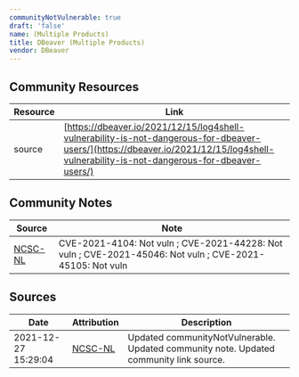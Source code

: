 ```yaml
---
communityNotVulnerable: true
draft: 'false'
name: (Multiple Products)
title: DBeaver (Multiple Products)
vendor: DBeaver
---
```



## Community Resources
| Resource | Link |
| --- | --- |
| source | [https://dbeaver.io/2021/12/15/log4shell-vulnerability-is-not-dangerous-for-dbeaver-users/](https://dbeaver.io/2021/12/15/log4shell-vulnerability-is-not-dangerous-for-dbeaver-users/) |

## Community Notes
| Source | Note |
| --- | --- |
| [NCSC-NL](https://github.com/NCSC-NL/log4shell/blob/main/software/README.md) | CVE-2021-4104: Not vuln ; CVE-2021-44228: Not vuln ; CVE-2021-45046: Not vuln ; CVE-2021-45105: Not vuln </ul> |

## Sources
| Date | Attribution | Description |
| --- | --- | --- |
| 2021-12-27 15:29:04 | [NCSC-NL](https://github.com/NCSC-NL/log4shell/blob/main/software/README.md) | Updated communityNotVulnerable. Updated community note. Updated community link source.  |

